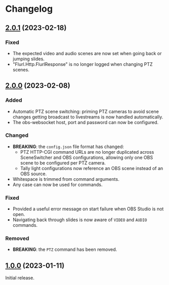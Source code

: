 # Changelog

## [2.0.1] (2023-02-18)

### Fixed

- The expected video and audio scenes are now set when going back or jumping slides.
- "Flurl.Http.FlurlResponse" is no longer logged when changing PTZ scenes.

## [2.0.0] (2023-02-08)

### Added

- Automatic PTZ scene switching: priming PTZ cameras to avoid scene changes getting broadcast to livestreams is now handled automatically.
- The obs-websocket host, port and password can now be configured.

### Changed

- **BREAKING**: the `config.json` file format has changed:
  - PTZ HTTP-CGI command URLs are no longer duplicated across SceneSwitcher and OBS configurations, allowing only one OBS scene to be configured per PTZ camera.
  - Tally light configurations now reference an OBS scene instead of an OBS source.
- Whitespace is trimmed from command arguments.
- Any case can now be used for commands.

### Fixed

- Provided a useful error message on start failure when OBS Studio is not open.
- Navigating back through slides is now aware of `VIDEO` and `AUDIO` commands.

### Removed

- **BREAKING**: the `PTZ` command has been removed.

## [1.0.0] (2023-01-11)

Initial release.

[2.0.1]: https://github.com/slieschke/SceneSwitcher/compare/v2.0.0...v2.0.1
[2.0.0]: https://github.com/slieschke/SceneSwitcher/compare/v1.0.0...v2.0.0
[1.0.0]: https://github.com/slieschke/SceneSwitcher/compare/8289a2d4...v1.0.0

<!-- markdownlint-configure-file { "MD024": { "siblings_only": true } } -->
